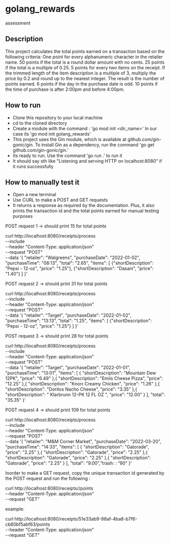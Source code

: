 # golang_rewards
assessment

## Description
This project calculates the total points earned on a transaction based on the following criteria:
    One point for every alphanumeric character in the retailer name.
    50 points if the total is a round dollar amount with no cents.
    25 points if the total is a multiple of 0.25.
    5 points for every two items on the receipt.
    If the trimmed length of the item description is a multiple of 3, multiply the price by 0.2 and round up to the nearest integer. The result is the number of points earned.
    6 points if the day in the purchase date is odd.
    10 points if the time of purchase is after 2:00pm and before 4:00pm.

## How to run
- Clone this repository to your local machine
- cd to the cloned directory 
- Create a module with the command : 'go mod init <dir_name>' In our case its 'go mod init golang_rewards'
- This project uses the Gin module, which is available at github.com/gin-gonic/gin. To install Gin as a dependency, run the command 'go get github.com/gin-gonic/gin.'
- Its ready to run. Use the command 'go run .' to run it
- It should say sth like "Listening and serving HTTP on localhost:8080" if it runs successfully

## How to manually test it
- Open a new terminal
- Use CURL to make a POST and GET requests
- It returns a response as required by the documentation. Plus, it also prints the transaction id and the total points earned for manual testing purposes

POST request 1 -> should print 15 for total points 

curl http://localhost:8080/receipts/process \
    --include \
    --header "Content-Type: application/json" \
    --request "POST" \
    --data '{
    "retailer": "Walgreens",
    "purchaseDate": "2022-01-02",
    "purchaseTime": "08:13",
    "total": "2.65",
    "items": [
        {"shortDescription": "Pepsi - 12-oz", "price": "1.25"},
        {"shortDescription": "Dasani", "price": "1.40"}
    ]
}'


POST request 2 -> should print 31 for total points

curl http://localhost:8080/receipts/process \
    --include \
    --header "Content-Type: application/json" \
    --request "POST" \
    --data '{
    "retailer": "Target",
    "purchaseDate": "2022-01-02",
    "purchaseTime": "13:13",
    "total": "1.25",
    "items": [
        {"shortDescription": "Pepsi - 12-oz", "price": "1.25"}
    ]
}'


POST request 3 -> should print 28 for total points 

curl http://localhost:8080/receipts/process \
    --include \
    --header "Content-Type: application/json" \
    --request "POST" \
    --data '{
  "retailer": "Target",
  "purchaseDate": "2022-01-01",
  "purchaseTime": "13:01",
  "items": [
    {
      "shortDescription": "Mountain Dew 12PK",
      "price": "6.49"
    },{
      "shortDescription": "Emils Cheese Pizza",
      "price": "12.25"
    },{
      "shortDescription": "Knorr Creamy Chicken",
      "price": "1.26"
    },{
      "shortDescription": "Doritos Nacho Cheese",
      "price": "3.35"
    },{
      "shortDescription": "   Klarbrunn 12-PK 12 FL OZ  ",
      "price": "12.00"
    }
  ],
  "total": "35.35"
}'


POST request 4 -> should print 109 for total points 

curl http://localhost:8080/receipts/process \
    --include \
    --header "Content-Type: application/json" \
    --request "POST" \
    --data '{
"retailer": "M&M Corner Market",
  "purchaseDate": "2022-03-20",
  "purchaseTime": "14:33",
  "items": [
    {
      "shortDescription": "Gatorade",
      "price": "2.25"
    },{
      "shortDescription": "Gatorade",
      "price": "2.25"
    },{
      "shortDescription": "Gatorade",
      "price": "2.25"
    },{
      "shortDescription": "Gatorade",
      "price": "2.25"
    }
  ],
  "total": "9.00”,“trash: : “90”
}'


Inorder to make a GET request, copy the unique transaction id generated by the POST request and run the following :

curl http://localhost:8080/receipts/<unique transaction ID>/points \
    --header "Content-Type: application/json" \
    --request "GET"

example: 

curl http://localhost:8080/receipts/51e33ab9-88af-4ba8-b7f6-cb60bf5abf63/points \
    --header "Content-Type: application/json" \
    --request "GET"
